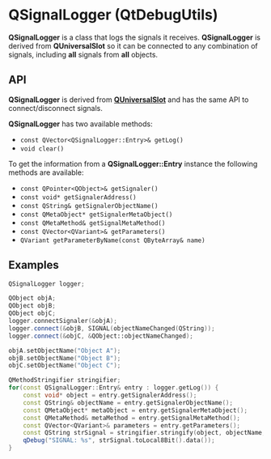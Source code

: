 # QSignalLogger (QtDebugUtils)

**QSignalLogger** is a class that logs the signals it receives. **QSignalLogger** is derived from **QUniversalSlot** so it can be connected to any combination of signals, including **all** signals from **all** objects.

## API

**QSignalLogger** is derived from [**QUniversalSlot**](https://github.com/Pedro-MC/QtDebugUtils/blob/master/README-QUniversalSlot.md) and has the same API to connect/disconnect signals.

**QSignalLogger** has two available methods:

* `const QVector<QSignalLogger::Entry>& getLog()`
* `void clear()`

To get the information from a **QSignalLogger::Entry** instance the following methods are available:

* `const QPointer<QObject>& getSignaler()`
* `const void* getSignalerAddress()`
* `const QString& getSignalerObjectName()`
* `const QMetaObject* getSignalerMetaObject()`
* `const QMetaMethod& getSignalMetaMethod()`
* `const QVector<QVariant>& getParameters()`
* `QVariant getParameterByName(const QByteArray& name)`

## Examples

```C++
QSignalLogger logger;

QObject objA;
QObject objB;
QObject objC;
logger.connectSignaler(&objA);
logger.connect(&objB, SIGNAL(objectNameChanged(QString));
logger.connect(&objC, &QObject::objectNameChanged);

objA.setObjectName("Object A");
objB.setObjectName("Object B");
objC.setObjectName("Object C");

QMethodStringifier stringifier;
for(const QSignalLogger::Entry& entry : logger.getLog()) {
    const void* object = entry.getSignalerAddress();
    const QString& objectName = entry.getSignalerObjectName();
    const QMetaObject* metaObject = entry.getSignalerMetaObject();
    const QMetaMethod& metaMethod = entry.getSignalMetaMethod();
    const QVector<QVariant>& parameters = entry.getParameters();
    const QString strSignal = stringifier.stringify(object, objectName, metaObject, metaMethod, parameters);
    qDebug("SIGNAL: %s", strSignal.toLocal8Bit().data());
}
```
